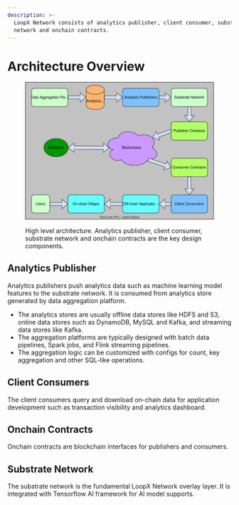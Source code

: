 ```yaml
---
description: >-
  LoopX Network consists of analytics publisher, client consumer, substrate
  network and onchain contracts.
---
```


# Architecture Overview

<figure><img src="../.gitbook/assets/Untitled Diagram-1681092753664.drawio.svg" alt=""><figcaption><p>High level architecture. Analytics publisher, client consumer, substrate network and onchain contracts are the key design components.</p></figcaption></figure>

## Analytics Publisher

Analytics publishers push analytics data such as machine learning model features to the substrate network. It is consumed from analytics store generated by data aggregation platform.

* The analytics stores are usually offline data stores like HDFS and S3, online data stores such as DynamoDB, MySQL and Kafka, and streaming data stores like Kafka.
* The aggregation platforms are typically designed with batch data pipelines, Spark jobs, and Flink streaming pipelines.
* The aggregation logic can be customized with configs for count, key aggregation and other SQL-like operations.

## Client Consumers

The client consumers query and download on-chain data for application development such as transaction visibility and analytics dashboard.

## Onchain Contracts

Onchain contracts are blockchain interfaces for publishers and consumers.

## Substrate Network

The substrate network is the fundamental LoopX Network overlay layer. It is integrated with Tensorflow AI framework for AI model supports.
